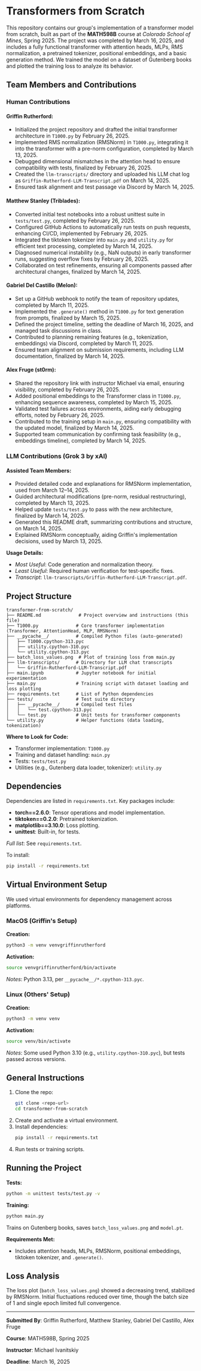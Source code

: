 # Transformers from Scratch

This repository contains our group's implementation of a transformer model from scratch, built as part of the **MATH598B** course at *Colorado School of Mines*, Spring 2025. The project was completed by March 16, 2025, and includes a fully functional transformer with attention heads, MLPs, RMS normalization, a pretrained tokenizer, positional embeddings, and a basic generation method. We trained the model on a dataset of Gutenberg books and plotted the training loss to analyze its behavior.

## Team Members and Contributions

### Human Contributions

#### Griffin Rutherford:
- Initialized the project repository and drafted the initial transformer architecture in `T1000.py` by February 26, 2025.
- Implemented RMS normalization (RMSNorm) in `T1000.py`, integrating it into the transformer with a pre-norm configuration, completed by March 13, 2025.
- Debugged dimensional mismatches in the attention head to ensure compatibility with tests, finalized by February 26, 2025.
- Created the `llm-transcripts/` directory and uploaded his LLM chat log as `Griffin-Rutherford-LLM-Transcript.pdf` on March 14, 2025.
- Ensured task alignment and test passage via Discord by March 14, 2025.

#### Matthew Stanley (Triblades):
- Converted initial test notebooks into a robust unittest suite in `tests/test.py`, completed by February 26, 2025.
- Configured GitHub Actions to automatically run tests on push requests, enhancing CI/CD, implemented by February 26, 2025.
- Integrated the tiktoken tokenizer into `main.py` and `utility.py` for efficient text processing, completed by March 14, 2025.
- Diagnosed numerical instability (e.g., NaN outputs) in early transformer runs, suggesting overflow fixes by February 26, 2025.
- Collaborated on test refinements, ensuring all components passed after architectural changes, finalized by March 14, 2025.

#### Gabriel Del Castillo (Melon):
- Set up a GitHub webhook to notify the team of repository updates, completed by March 11, 2025.
- Implemented the `.generate()` method in `T1000.py` for text generation from prompts, finalized by March 15, 2025.
- Defined the project timeline, setting the deadline of March 16, 2025, and managed task discussions in class.
- Contributed to planning remaining features (e.g., tokenization, embeddings) via Discord, completed by March 11, 2025.
- Ensured team alignment on submission requirements, including LLM documentation, finalized by March 14, 2025.

#### Alex Fruge (st0rm):
- Shared the repository link with instructor Michael via email, ensuring visibility, completed by February 26, 2025.
- Added positional embeddings to the Transformer class in `T1000.py`, enhancing sequence awareness, completed by March 15, 2025.
- Validated test failures across environments, aiding early debugging efforts, noted by February 26, 2025.
- Contributed to the training setup in `main.py`, ensuring compatibility with the updated model, finalized by March 14, 2025.
- Supported team communication by confirming task feasibility (e.g., embeddings timeline), completed by March 14, 2025.

### LLM Contributions (Grok 3 by xAI)

#### Assisted Team Members:
- Provided detailed code and explanations for RMSNorm implementation, used from March 12–14, 2025.
- Guided architectural modifications (pre-norm, residual restructuring), completed by March 13, 2025.
- Helped update `tests/test.py` to pass with the new architecture, finalized by March 14, 2025.
- Generated this README draft, summarizing contributions and structure, on March 14, 2025.
- Explained RMSNorm conceptually, aiding Griffin's implementation decisions, used by March 13, 2025.

**Usage Details:**
- *Most Useful*: Code generation and normalization theory.
- *Least Useful*: Required human verification for test-specific fixes.
- *Transcript*: `llm-transcripts/Griffin-Rutherford-LLM-Transcript.pdf`.

## Project Structure

```
transformer-from-scratch/
├── README.md              # Project overview and instructions (this file)
├── T1000.py              # Core transformer implementation (Transformer, AttentionHead, MLP, RMSNorm)
├── __pycache__/          # Compiled Python files (auto-generated)
│   ├── T1000.cpython-313.pyc
│   ├── utility.cpython-310.pyc
│   └── utility.cpython-313.pyc
├── batch_loss_values.png  # Plot of training loss from main.py
├── llm-transcripts/      # Directory for LLM chat transcripts
│   └── Griffin-Rutherford-LLM-Transcript.pdf
├── main.ipynb            # Jupyter notebook for initial experimentation
├── main.py               # Training script with dataset loading and loss plotting
├── requirements.txt      # List of Python dependencies
├── tests/                # Test suite directory
│   ├── __pycache__/      # Compiled test files
│   │   └── test.cpython-313.pyc
│   └── test.py           # Unit tests for transformer components
└── utility.py            # Helper functions (data loading, tokenization)
```

**Where to Look for Code:**
- Transformer implementation: `T1000.py`
- Training and dataset handling: `main.py`
- Tests: `tests/test.py`
- Utilities (e.g., Gutenberg data loader, tokenizer): `utility.py`

## Dependencies

Dependencies are listed in `requirements.txt`. Key packages include:

- **torch==2.6.0**: Tensor operations and model implementation.
- **tiktoken==0.2.0**: Pretrained tokenization.
- **matplotlib==3.10.0**: Loss plotting.
- **unittest**: Built-in, for tests.

*Full list*: See `requirements.txt`.

To install:

```bash
pip install -r requirements.txt
```

## Virtual Environment Setup

We used virtual environments for dependency management across platforms.

### MacOS (Griffin's Setup)
**Creation:**
```bash
python3 -m venv venvgriffinrutherford
```
**Activation:**
```bash
source venvgriffinrutherford/bin/activate
```
*Notes*: Python 3.13, per `__pycache__/*.cpython-313.pyc`.

### Linux (Others' Setup)
**Creation:**
```bash
python3 -m venv venv
```
**Activation:**
```bash
source venv/bin/activate
```
*Notes*: Some used Python 3.10 (e.g., `utility.cpython-310.pyc`), but tests passed across versions.

## General Instructions

1. Clone the repo:
   ```bash
   git clone <repo-url>
   cd transformer-from-scratch
   ```
2. Create and activate a virtual environment.
3. Install dependencies:
   ```bash
   pip install -r requirements.txt
   ```
4. Run tests or training scripts.

## Running the Project

**Tests:**
```bash
python -m unittest tests/test.py -v
```

**Training:**
```bash
python main.py
```
Trains on Gutenberg books, saves `batch_loss_values.png` and `model.pt`.

**Requirements Met:**
- Includes attention heads, MLPs, RMSNorm, positional embeddings, tiktoken tokenizer, and `.generate()`.

## Loss Analysis

The loss plot (`batch_loss_values.png`) showed a decreasing trend, stabilized by RMSNorm. Initial fluctuations reduced over time, though the batch size of 1 and single epoch limited full convergence.

---

**Submitted By**: Griffin Rutherford, Matthew Stanley, Gabriel Del Castillo, Alex Fruge

**Course**: MATH598B, Spring 2025

**Instructor**: Michael Ivanitskiy

**Deadline**: March 16, 2025
